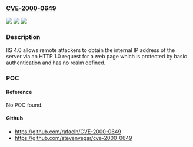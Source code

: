 ### [CVE-2000-0649](https://cve.mitre.org/cgi-bin/cvename.cgi?name=CVE-2000-0649)
![](https://img.shields.io/static/v1?label=Product&message=n%2Fa&color=blue)
![](https://img.shields.io/static/v1?label=Version&message=n%2Fa&color=blue)
![](https://img.shields.io/static/v1?label=Vulnerability&message=n%2Fa&color=brighgreen)

### Description

IIS 4.0 allows remote attackers to obtain the internal IP address of the server via an HTTP 1.0 request for a web page which is protected by basic authentication and has no realm defined.

### POC

#### Reference
No POC found.

#### Github
- https://github.com/rafaelh/CVE-2000-0649
- https://github.com/stevenvegar/cve-2000-0649

